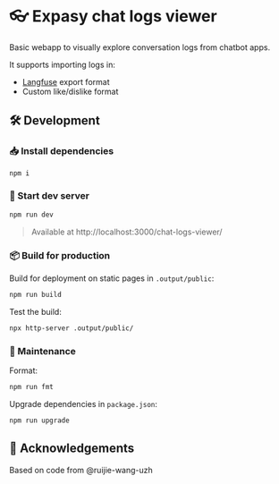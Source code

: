 # 👓 Expasy chat logs viewer

Basic webapp to visually explore conversation logs from chatbot apps.

It supports importing logs in:

- [Langfuse](https://langfuse.com/) export format
- Custom like/dislike format

## 🛠️ Development

### 📥 Install dependencies

```sh
npm i
```

### 🚀 Start dev server

```bash
npm run dev
```

> Available at http://localhost:3000/chat-logs-viewer/

### 📦 Build for production

Build for deployment on static pages in `.output/public`:

```sh
npm run build
```

Test the build:

```sh
npx http-server .output/public/
```

### 🧹 Maintenance

Format:

```sh
npm run fmt
```

Upgrade dependencies in `package.json`:

```sh
npm run upgrade
```

## 🤝 Acknowledgements

Based on code from @ruijie-wang-uzh
